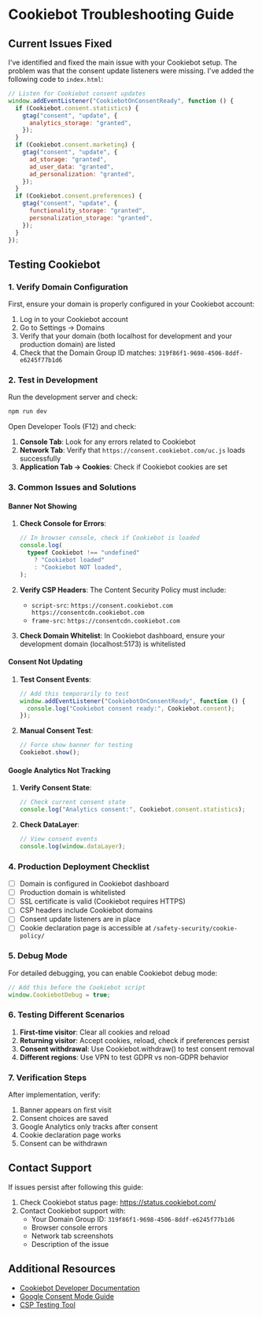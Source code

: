 # Cookiebot Troubleshooting Guide

## Current Issues Fixed

I've identified and fixed the main issue with your Cookiebot setup. The problem was that the consent update listeners were missing. I've added the following code to `index.html`:

```javascript
// Listen for Cookiebot consent updates
window.addEventListener("CookiebotOnConsentReady", function () {
  if (Cookiebot.consent.statistics) {
    gtag("consent", "update", {
      analytics_storage: "granted",
    });
  }
  if (Cookiebot.consent.marketing) {
    gtag("consent", "update", {
      ad_storage: "granted",
      ad_user_data: "granted",
      ad_personalization: "granted",
    });
  }
  if (Cookiebot.consent.preferences) {
    gtag("consent", "update", {
      functionality_storage: "granted",
      personalization_storage: "granted",
    });
  }
});
```

## Testing Cookiebot

### 1. Verify Domain Configuration

First, ensure your domain is properly configured in your Cookiebot account:

1. Log in to your Cookiebot account
2. Go to Settings → Domains
3. Verify that your domain (both localhost for development and your production domain) are listed
4. Check that the Domain Group ID matches: `319f86f1-9698-4506-8ddf-e6245f77b1d6`

### 2. Test in Development

Run the development server and check:

```bash
npm run dev
```

Open Developer Tools (F12) and check:

1. **Console Tab**: Look for any errors related to Cookiebot
2. **Network Tab**: Verify that `https://consent.cookiebot.com/uc.js` loads successfully
3. **Application Tab → Cookies**: Check if Cookiebot cookies are set

### 3. Common Issues and Solutions

#### Banner Not Showing

1. **Check Console for Errors**:

   ```javascript
   // In browser console, check if Cookiebot is loaded
   console.log(
     typeof Cookiebot !== "undefined"
       ? "Cookiebot loaded"
       : "Cookiebot NOT loaded",
   );
   ```

2. **Verify CSP Headers**: The Content Security Policy must include:
   - `script-src`: `https://consent.cookiebot.com https://consentcdn.cookiebot.com`
   - `frame-src`: `https://consentcdn.cookiebot.com`

3. **Check Domain Whitelist**: In Cookiebot dashboard, ensure your development domain (localhost:5173) is whitelisted

#### Consent Not Updating

1. **Test Consent Events**:

   ```javascript
   // Add this temporarily to test
   window.addEventListener("CookiebotOnConsentReady", function () {
     console.log("Cookiebot consent ready:", Cookiebot.consent);
   });
   ```

2. **Manual Consent Test**:
   ```javascript
   // Force show banner for testing
   Cookiebot.show();
   ```

#### Google Analytics Not Tracking

1. **Verify Consent State**:

   ```javascript
   // Check current consent state
   console.log("Analytics consent:", Cookiebot.consent.statistics);
   ```

2. **Check DataLayer**:
   ```javascript
   // View consent events
   console.log(window.dataLayer);
   ```

### 4. Production Deployment Checklist

- [ ] Domain is configured in Cookiebot dashboard
- [ ] Production domain is whitelisted
- [ ] SSL certificate is valid (Cookiebot requires HTTPS)
- [ ] CSP headers include Cookiebot domains
- [ ] Consent update listeners are in place
- [ ] Cookie declaration page is accessible at `/safety-security/cookie-policy/`

### 5. Debug Mode

For detailed debugging, you can enable Cookiebot debug mode:

```javascript
// Add this before the Cookiebot script
window.CookiebotDebug = true;
```

### 6. Testing Different Scenarios

1. **First-time visitor**: Clear all cookies and reload
2. **Returning visitor**: Accept cookies, reload, check if preferences persist
3. **Consent withdrawal**: Use Cookiebot.withdraw() to test consent removal
4. **Different regions**: Use VPN to test GDPR vs non-GDPR behavior

### 7. Verification Steps

After implementation, verify:

1. Banner appears on first visit
2. Consent choices are saved
3. Google Analytics only tracks after consent
4. Cookie declaration page works
5. Consent can be withdrawn

## Contact Support

If issues persist after following this guide:

1. Check Cookiebot status page: https://status.cookiebot.com/
2. Contact Cookiebot support with:
   - Your Domain Group ID: `319f86f1-9698-4506-8ddf-e6245f77b1d6`
   - Browser console errors
   - Network tab screenshots
   - Description of the issue

## Additional Resources

- [Cookiebot Developer Documentation](https://www.cookiebot.com/en/developer/)
- [Google Consent Mode Guide](https://support.google.com/analytics/answer/9976101)
- [CSP Testing Tool](https://csp-evaluator.withgoogle.com/)
